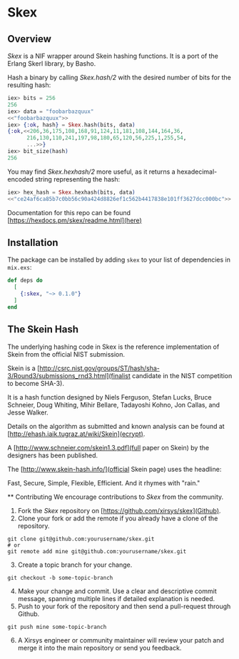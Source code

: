 # Skex

## Overview
*Skex* is a NIF wrapper around Skein hashing functions.  It is a port of the Erlang Skerl library, by Basho.

   Hash a binary by calling *Skex.hash/2* with the desired number of
   bits for the resulting hash:

```elixir
iex> bits = 256
256
iex> data = "foobarbazquux"
<<"foobarbazquux">>
iex> {:ok, hash} = Skex.hash(bits, data)
{:ok,<<206,36,175,108,168,91,124,11,181,108,144,164,36,
      216,130,110,241,197,98,180,65,120,56,225,1,255,54,
      ...>>}
iex> bit_size(hash)
256
```

   You may find *Skex.hexhash/2* more useful, as it returns a
   hexadecimal-encoded string representing the hash:

```elixir
iex> hex_hash = Skex.hexhash(bits, data)      
<<"ce24af6ca85b7c0bb56c90a424d8826ef1c562b4417838e101ff3627dcc000bc">>
```

Documentation for this repo can be found [https://hexdocs.pm/skex/readme.html](here)


## Installation

The package can be installed by adding `skex` to your list of dependencies in `mix.exs`:

```elixir
def deps do
  [
    {:skex, "~> 0.1.0"}
  ]
end
```

## The Skein Hash

The underlying hashing code in Skex is the reference implementation
of Skein from the official NIST submission.

Skein is a [http://csrc.nist.gov/groups/ST/hash/sha-3/Round3/submissions_rnd3.html](finalist candidate in the NIST competition to become SHA-3).

It is a hash function designed by 
Niels Ferguson, Stefan Lucks, Bruce Schneier, Doug Whiting, Mihir
Bellare, Tadayoshi Kohno, Jon Callas, and Jesse Walker.

Details on the algorithm as submitted and known analysis can be found
at [http://ehash.iaik.tugraz.at/wiki/Skein](ecrypt).

A [http://www.schneier.com/skein1.3.pdf](full paper on Skein)
by the designers has been published.

The [http://www.skein-hash.info/](official Skein page) uses the headline:

Fast, Secure, Simple, Flexible, Efficient. And it rhymes with "rain."

** Contributing
   We encourage contributions to *Skex* from the community.

1) Fork the *Skex* repository on [https://github.com/xirsys/skex](Github).
2) Clone your fork or add the remote if you already have a clone of the repository.
```shell
git clone git@github.com:yourusername/skex.git
# or
git remote add mine git@github.com:yourusername/skex.git
```
3) Create a topic branch for your change.
```shell
git checkout -b some-topic-branch
```
4) Make your change and commit. Use a clear and descriptive commit message, spanning multiple lines if detailed explanation is needed.
5) Push to your fork of the repository and then send a pull-request through Github.
```shell
git push mine some-topic-branch
```
6) A Xirsys engineer or community maintainer will review your patch and merge it into the main repository or send you feedback.

